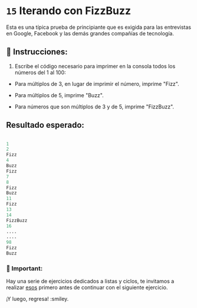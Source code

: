 # `15` Iterando con FizzBuzz

Esta es una típica prueba de principiante que es exigida para las entrevistas en Google, Facebook y las demás grandes compañías de tecnología.


## 📝 Instrucciones:

1. Escribe el código necesario para imprimer en la consola todos los números del 1 al 100:

+ Para múltiplos de 3, en lugar de imprimir el número, imprime "Fizz".

+ Para múltiplos de 5, imprime "Buzz".

+ Para números que son múltiplos de 3 y de 5, imprime "FizzBuzz".

## Resultado esperado:

```py

1
2
Fizz
4
Buzz
Fizz
7
8
Fizz
Buzz
11
Fizz
13
14
FizzBuzz
16
....
....
98
Fizz
Buzz


```


### :mag_right: Important: 

Hay una serie de ejercicios dedicados a listas y ciclos, te invitamos a realizar [esos](https://github.com/4GeeksAcademy/python-lists-loops-programming-exercises) primero antes de continuar con el siguiente ejercicio.
    
¡Y luego, regresa! :smiley.
